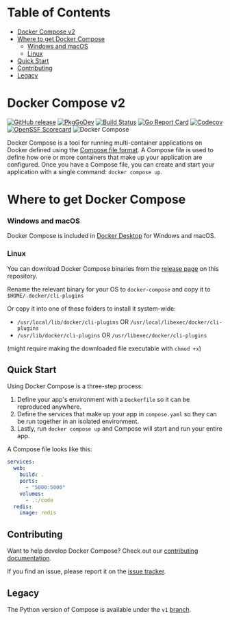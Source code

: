 # Table of Contents
- [Docker Compose v2](#docker-compose-v2)
- [Where to get Docker Compose](#where-to-get-docker-compose)
    + [Windows and macOS](#windows-and-macos)
    + [Linux](#linux)
- [Quick Start](#quick-start)
- [Contributing](#contributing)
- [Legacy](#legacy)
# Docker Compose v2

[![GitHub release](https://img.shields.io/github/v/release/docker/compose.svg?style=flat-square)](https://github.com/docker/compose/releases/latest)
[![PkgGoDev](https://img.shields.io/badge/go.dev-docs-007d9c?style=flat-square&logo=go&logoColor=white)](https://pkg.go.dev/github.com/docker/compose/v2)
[![Build Status](https://img.shields.io/github/actions/workflow/status/docker/compose/ci.yml?label=ci&logo=github&style=flat-square)](https://github.com/docker/compose/actions?query=workflow%3Aci)
[![Go Report Card](https://goreportcard.com/badge/github.com/docker/compose/v2?style=flat-square)](https://goreportcard.com/report/github.com/docker/compose/v2)
[![Codecov](https://codecov.io/gh/docker/compose/branch/main/graph/badge.svg?token=HP3K4Y4ctu)](https://codecov.io/gh/docker/compose)
[![OpenSSF Scorecard](https://api.securityscorecards.dev/projects/github.com/docker/compose/badge)](https://api.securityscorecards.dev/projects/github.com/docker/compose)
![Docker Compose](logo.png?raw=true "Docker Compose Logo")

Docker Compose is a tool for running multi-container applications on Docker
defined using the [Compose file format](https://compose-spec.io).
A Compose file is used to define how one or more containers that make up
your application are configured.
Once you have a Compose file, you can create and start your application with a
single command: `docker compose up`.

# Where to get Docker Compose

### Windows and macOS

Docker Compose is included in
[Docker Desktop](https://www.docker.com/products/docker-desktop/)
for Windows and macOS.

### Linux

You can download Docker Compose binaries from the
[release page](https://github.com/docker/compose/releases) on this repository.

Rename the relevant binary for your OS to `docker-compose` and copy it to `$HOME/.docker/cli-plugins`

Or copy it into one of these folders to install it system-wide:

* `/usr/local/lib/docker/cli-plugins` OR `/usr/local/libexec/docker/cli-plugins`
* `/usr/lib/docker/cli-plugins` OR `/usr/libexec/docker/cli-plugins`

(might require making the downloaded file executable with `chmod +x`)


Quick Start
-----------

Using Docker Compose is a three-step process:
1. Define your app's environment with a `Dockerfile` so it can be
   reproduced anywhere.
2. Define the services that make up your app in `compose.yaml` so
   they can be run together in an isolated environment.
3. Lastly, run `docker compose up` and Compose will start and run your entire
   app.

A Compose file looks like this:

```yaml
services:
  web:
    build: .
    ports:
      - "5000:5000"
    volumes:
      - .:/code
  redis:
    image: redis
```

Contributing
------------

Want to help develop Docker Compose? Check out our
[contributing documentation](CONTRIBUTING.md).

If you find an issue, please report it on the
[issue tracker](https://github.com/docker/compose/issues/new/choose).

Legacy
-------------

The Python version of Compose is available under the `v1` [branch](https://github.com/docker/compose/tree/v1).